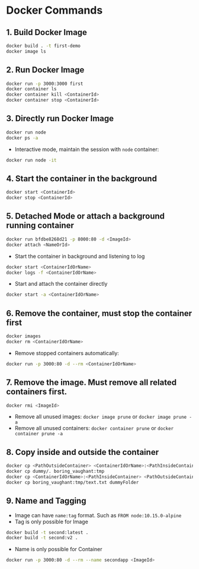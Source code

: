 # Docker Commands

## 1. Build Docker Image

```bash
docker build . -t first-demo
docker image ls
```

## 2. Run Docker Image

```bash
docker run -p 3000:3000 first
docker container ls
docker container kill <ContainerId>
docker container stop <ContainerId>
```

## 3. Directly run Docker Image

```bash
docker run node
docker ps -a
```

- Interactive mode, maintain the session with `node` container:

```bash
docker run node -it
```

## 4. Start the container in the background

```bash
docker start <ContainerId>
docker stop <ContainerId>
```

## 5. Detached Mode or attach a background running container

```bash
docker run bfdbe8268d21 -p 8000:80 -d <ImageId>
docker attach <NameOrId>
```

- Start the container in background and listening to log

```bash
docker start <ContainerIdOrName>
docker logs -f <ContainerIdOrName>
```

- Start and attach the container directly

```bash
docker start -a <ContainerIdOrName>
```

## 6. Remove the container, must stop the container first

```bash
docker images
docker rm <ContainerIdOrName>
```

- Remove stopped containers automatically:

```bash
docker run -p 3000:80 -d --rm <ContainerIdOrName>
```

## 7. Remove the image. Must remove all related containers first.

```bash
docker rmi <ImageId>
```

- Remove all unused images: `docker image prune` or `docker image prune -a`
- Remove all unused containers: `docker container prune` or `docker container prune -a`

## 8. Copy inside and outside the container

```bash
docker cp <PathOutsideContainer> <ContainerIdOrName>:<PathInsideContainer>
docker cp dummy/. boring_vaughant:tmp
docker cp <ContainerIdOrName>:<PathInsideContainer> <PathOutsideContainer>
docker cp boring_vaughant:tmp/text.txt dummyFolder
```

## 9. Name and Tagging

- Image can have `name:tag` format. Such as `FROM node:10.15.0-alpine`
- Tag is only possible for Image

```bash
docker build -t second:latest .
docker build -t second:v2 .
```

- Name is only possible for Container

```bash
docker run -p 3000:80 -d --rm --name secondapp <ImageId>
```

